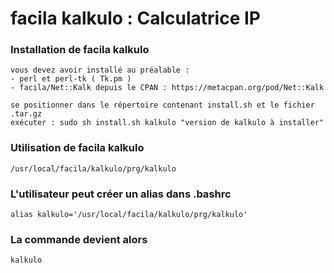 # facila kalkulo : Calculatrice IP
### Installation de facila kalkulo
```
vous devez avoir installé au préalable :
- perl et perl-tk ( Tk.pm )
- facila/Net::Kalk depuis le CPAN : https://metacpan.org/pod/Net::Kalk

se positionner dans le répertoire contenant install.sh et le fichier .tar.gz
exécuter : sudo sh install.sh kalkulo "version de kalkulo à installer"
```
### Utilisation de facila kalkulo
```
/usr/local/facila/kalkulo/prg/kalkulo
```
### L'utilisateur peut créer un alias dans .bashrc
```
alias kalkulo='/usr/local/facila/kalkulo/prg/kalkulo'
```
### La commande devient alors
```
kalkulo
```
